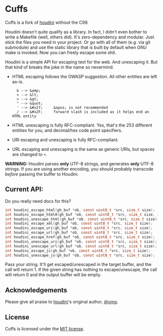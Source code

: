 # Cuffs

Cuffs is a fork of [houdini](https://github.com/vmg/houdini/) without the C99.

Houdini doesn't quite qualify as a library. In fact, I didn't even bother
to write a Makefile (well, others did). It's zero-dependency and modular.
Just stick the files you need in your project. Or go with all of them
(e.g. via git submodule) and use the static library that is built by
default when GNU make is invoked. Now you can freely escape some shit.

Houdini is a simple API for escaping text for the web. And unescaping it.
But that kind of breaks the joke in the name so nevermind.

- HTML escaping follows the OWASP suggestion. All other entities are left
as-is.

        & --> &amp;
        < --> &lt;
        > --> &gt;
        " --> &quot;
        ' --> &#x27;     &apos; is not recommended
        / --> &#x2F;     forward slash is included as it helps end an HTML entity

- HTML unescaping is fully RFC-compliant. Yes, that's the 253 different entities
for you, and decimal/hex code point specifiers.

- URI escaping and unescaping is fully RFC-compliant.

- URL escaping and unescaping is the same as generic URIs,
    but spaces are changed to `+`.

**WARNING:** Houdini parses **only** UTF-8 strings, and generates **only**
UTF-8 strings. If you are using another encoding, you should probably transcode
*before* passing the buffer to Houdini.

## Current API:

Do you really need docs for this?

~~~~ c
int houdini_escape_html(gh_buf *ob, const uint8_t *src, size_t size);
int houdini_escape_html0(gh_buf *ob, const uint8_t *src, size_t size, int secure);
int houdini_unescape_html(gh_buf *ob, const uint8_t *src, size_t size);
int houdini_escape_xml(gh_buf *ob, const uint8_t *src, size_t size);
int houdini_escape_uri(gh_buf *ob, const uint8_t *src, size_t size);
int houdini_escape_url(gh_buf *ob, const uint8_t *src, size_t size);
int houdini_escape_href(gh_buf *ob, const uint8_t *src, size_t size);
int houdini_unescape_uri(gh_buf *ob, const uint8_t *src, size_t size);
int houdini_unescape_url(gh_buf *ob, const uint8_t *src, size_t size);
int houdini_escape_js(gh_buf *ob, const uint8_t *src, size_t size);
int houdini_unescape_js(gh_buf *ob, const uint8_t *src, size_t size);
~~~~

Pass your string. It'll get escaped/unescaped in the target buffer, and the call will return 1.
If the given string has nothing to escape/unescape, the call will return 0 and the
output buffer will be empty.

## Acknowledgements

Please give all praise to [houdini](https://github.com/vmg/houdini/)'s original
author, [@vmg](https://twitter.com/vmg).

## License

Cuffs is licensed under the [MIT license](LICENSE).
